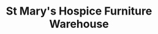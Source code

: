 ---
title: "St Mary's Hospice Furniture Warehouse"
url: /barrow-in-furness/st-marys-hospice-furniture-warehouse/
shop: charity
---